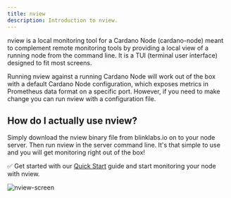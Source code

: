 ```yaml
---
title: nview
description: Introduction to nview.
---
```


nview is a local monitoring tool for a Cardano Node (cardano-node) meant to complement remote monitoring tools by providing a local view of a running node from the command line. It is a TUI (terminal user interface) designed to fit most screens. 

Running nview against a running Cardano Node will work out of the box with a default Cardano Node configuration, which exposes metrics in Prometheus data format on a specific port. However, if you need to make change you can run nview with a configuration file. 

## How do I actually use nview?
Simply download the nview binary file from blinklabs.io on to your node server. Then run nview in the server command line. It's that simple to use and you will get monitoring right out of the box!

✅ Get started with our [Quick Start](../002-quick-start) guide and start monitoring your node with nview.

![nview-screen](/nview-screen.png)

